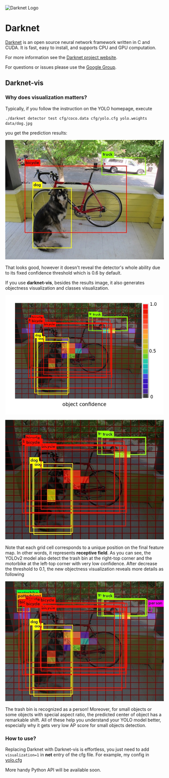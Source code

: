 ![Darknet Logo](http://pjreddie.com/media/files/darknet-black-small.png)

# Darknet

[Darknet](https://github.com/pjreddie/darknet) is an open source neural network framework written in C and CUDA. It is fast, easy to install, and supports CPU and GPU computation.

For more information see the [Darknet project website](http://pjreddie.com/darknet).

For questions or issues please use the [Google Group](https://groups.google.com/forum/#!forum/darknet).

## Darknet-vis

### Why does visualization matters?

Typically, if you follow the instruction on the YOLO homepage, execute

```
./darknet detector test cfg/coco.data cfg/yolo.cfg yolo.weights data/dog.jpg
```

you get the prediction results:

![yolo-v2 result](data/predictions.jpg)

That looks good, however it doesn't reveal the detector's whole ability due to its fixed confidence threshold which is 0.6 by default.

If you use __darknet-vis__, besides the results image, it also generates objectness visualization and classes visualization.

![yolo-v2 obj confidence](data/yolo_vis_obj.png)

![yolo-v2 classes](data/yolo_vis_class.jpg)

Note that each grid cell corresponds to a unique position on the final feature map. In other words, it represents __receptive field__. As you can see, the YOLOv2 model also detect the trash bin at the right-top corner and the motorbike at the left-top corner with very low confidence. After decrease the threshold to 0.1, the new objectness visualization reveals more details as following

![yolo-v2 obj confidence-2](data/yolo_vis_obj2.jpg)

The trash bin is recognized as a person! Moreover, for small objects or some objects with special aspect ratio, the predicted center of object has a remarkable shift. All of these help you understand your YOLO model better, especially why it gets very low AP score for small objects detection.

### How to use?

Replacing Darknet with Darknet-vis is effortless, you just need to add `visualization=1` in __net__ entry of the cfg file. For example, my config in [yolo.cfg](cfg/yolo.cfg)

More handy Python API will be available soon.
